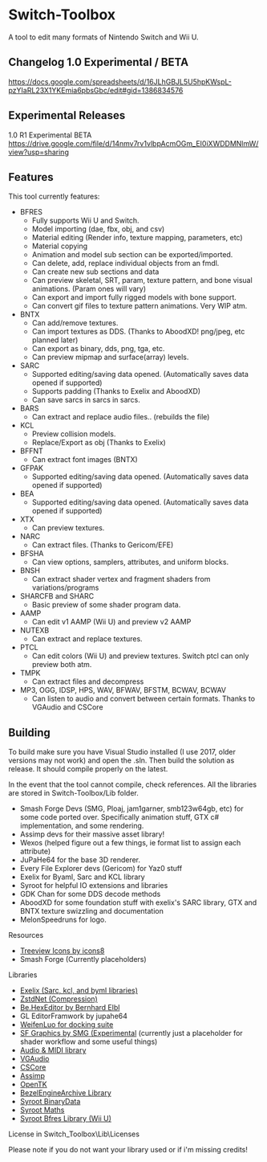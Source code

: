 # Switch-Toolbox
A tool to edit many formats of Nintendo Switch and Wii U. 

## Changelog 1.0 Experimental / BETA
https://docs.google.com/spreadsheets/d/16JLhGBJL5U5hpKWspL-pzYIaRL23X1YKEmia6pbsGbc/edit#gid=1386834576

## Experimental Releases
1.0 R1 Experimental BETA https://drive.google.com/file/d/14nmv7rv1vlbpAcmOGm_EI0iXWDDMNlmW/view?usp=sharing

## Features

This tool currently features:
- BFRES
   - Fully supports Wii U and Switch.
   - Model importing (dae, fbx, obj, and csv)
   - Material editing (Render info, texture mapping, parameters, etc)
   - Material copying
   - Animation and model sub section can be exported/imported.
   - Can delete, add, replace individual objects from an fmdl.
   - Can create new sub sections and data
   - Can preview skeletal, SRT, param, texture pattern, and bone visual animations. (Param ones will vary)
   - Can export and import fully rigged models with bone support.
   - Can convert gif files to texture pattern animations. Very WIP atm.
- BNTX
   - Can add/remove textures.
   - Can import textures as DDS. (Thanks to AboodXD! png/jpeg, etc planned later)
   - Can export as binary, dds, png, tga, etc.
   - Can preview mipmap and surface(array) levels.
- SARC
   - Supported editing/saving data opened. (Automatically saves data opened if supported)
   - Supports padding (Thanks to Exelix and AboodXD)
   - Can save sarcs in sarcs in sarcs.
- BARS
   - Can extract and replace audio files.. (rebuilds the file)
- KCL
   - Preview collision models.
   - Replace/Export as obj (Thanks to Exelix)
- BFFNT
   - Can extract font images (BNTX)
- GFPAK
   - Supported editing/saving data opened. (Automatically saves data opened if supported)
- BEA
   - Supported editing/saving data opened. (Automatically saves data opened if supported)
- XTX
   - Can preview textures.
- NARC
   - Can extract files. (Thanks to Gericom/EFE)
- BFSHA
   - Can view options, samplers, attributes, and uniform blocks.
- BNSH
   - Can extract shader vertex and fragment shaders from variations/programs
- SHARCFB and SHARC
   - Basic preview of some shader program data.
- AAMP
   - Can edit v1 AAMP (Wii U) and preview v2 AAMP
- NUTEXB
   - Can extract and replace textures.
- PTCL
   - Can edit colors (Wii U) and preview textures. Switch ptcl can only preview both atm.
- TMPK
  - Can extract files and decompress
- MP3, OGG, IDSP, HPS, WAV, BFWAV, BFSTM, BCWAV, BCWAV
  - Can listen to audio and convert between certain formats. Thanks to VGAudio and CSCore
	

   
## Building
To build make sure you have Visual Studio installed (I use 2017, older versions may not work) and open the .sln. Then build the solution as release. It should compile properly on the latest.

In the event that the tool cannot compile, check references. All the libraries are stored in Switch-Toolbox/Lib folder. 

- Smash Forge Devs (SMG, Ploaj,  jam1garner, smb123w64gb, etc) for some code ported over. Specifically animation stuff, GTX c# implementation, and some rendering.
- Assimp devs for their massive asset library!
- Wexos (helped figure out a few things, ie format list to assign each attribute)
- JuPaHe64 for the base 3D renderer.
- Every File Explorer devs (Gericom) for Yaz0 stuff
- Exelix for Byaml, Sarc and KCL library
- Syroot for helpful IO extensions and libraries
- GDK Chan for some DDS decode methods
- AboodXD for some foundation stuff with exelix's SARC library, GTX and BNTX texture swizzling and documentation
- MelonSpeedruns for logo.

Resources
- [Treeview Icons by icons8](https://icons8.com/)
- Smash Forge (Currently placeholders)

Libraries
- [Exelix (Sarc, kcl, and byml libraries)](https://github.com/exelix11/EditorCore/tree/master/FileFormatPlugins)
- [ZstdNet (Compression)](https://github.com/skbkontur/ZstdNet)
- [Be.HexEditor by Bernhard Elbl](https://sourceforge.net/projects/hexbox/)
- GL EditorFramwork by jupahe64
- [WeifenLuo for docking suite](http://dockpanelsuite.com/)
- [SF Graphics by SMG (Experimental](https://github.com/ScanMountGoat/SFGraphics) (currently just a placeholder for shader workflow and some useful things)
- [Audio & MIDI library](https://github.com/naudio/NAudio)
- [VGAudio](https://github.com/Thealexbarney/VGAudio)
- [CSCore](https://github.com/filoe/cscore)
- [Assimp](https://bitbucket.org/Starnick/assimpnet/src/master/)
- [OpenTK](https://github.com/opentk/opentk)
- [BezelEngineArchive Library](https://github.com/KillzXGaming/BEA-Library-Editor)
- [Syroot BinaryData](https://gitlab.com/Syroot/BinaryData)
- [Syroot Maths](https://gitlab.com/Syroot/Maths)
- [Syroot Bfres Library (Wii U)](https://gitlab.com/Syroot/NintenTools.Bfres)

License
 in Switch_Toolbox\Lib\Licenses
 
 Please note if you do not want your library used or if i'm missing credits! 
